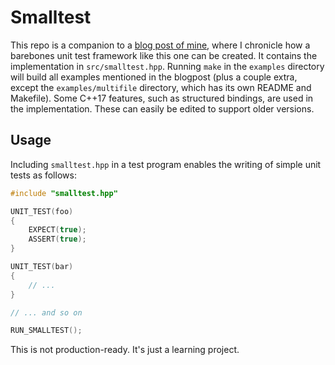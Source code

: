 # Smalltest
This repo is a companion to a [blog post of
mine](https://markau.dev/posts/roll-your-own-gtest/), where I chronicle how a
barebones unit test framework like this one can be created. It contains the
implementation in `src/smalltest.hpp`. Running `make` in the `examples`
directory will build all examples mentioned in the blogpost (plus a couple
extra, except the `examples/multifile` directory, which has its own README and
Makefile).  Some C++17 features, such as structured bindings, are used in the
implementation. These can easily be edited to support older versions.

## Usage
Including `smalltest.hpp` in a test program enables the writing of simple unit tests as follows:

```cpp
#include "smalltest.hpp"

UNIT_TEST(foo)
{
    EXPECT(true);
    ASSERT(true);
}

UNIT_TEST(bar)
{
    // ...
}

// ... and so on

RUN_SMALLTEST();
```

This is not production-ready. It's just a learning project.